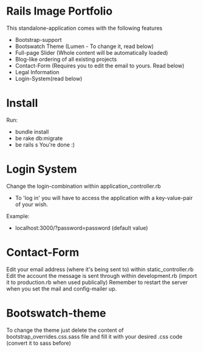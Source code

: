 # Rails Image Portfolio
This standalone-application comes with the following features
* Bootstrap-support
* Bootswatch Theme (Lumen - To change it, read below)
* Full-page Slider (Whole content will be automatically loaded)
* Blog-like ordering of all existing projects
* Contact-Form (Requires you to edit the email to yours. Read below)
* Legal Information
* Login-System(read below)

# Install
Run:
* bundle install
* be rake db:migrate
* be rails s
You're done :)


# Login System
Change the login-combination within application_controller.rb
* To 'log in' you will have to access the application with a key-value-pair of your wish.

Example:
* localhost:3000/?password=password (default value)

# Contact-Form
Edit your email address (where it's being sent to) within static_controller.rb
Edit the account the message is sent through within development.rb (import it to production.rb when used publically)
Remember to restart the server when you set the mail and config-mailer up.

# Bootswatch-theme
To change the theme just delete the content of bootstrap_overrides.css.sass file and fill it with your desired .css code (convert it to sass before)
